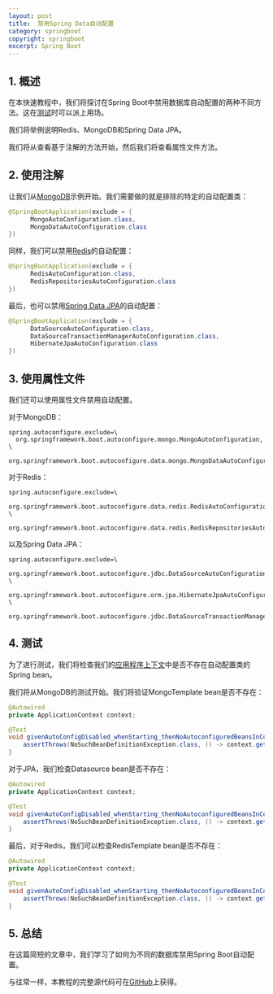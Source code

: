 ```yaml
---
layout: post
title:  禁用Spring Data自动配置
category: springboot
copyright: springboot
excerpt: Spring Boot
---
```


## 1. 概述

在本快速教程中，我们将探讨在Spring Boot中禁用数据库自动配置的两种不同方法。这在[测试](https://www.baeldung.com/spring-boot-exclude-auto-configuration-test)时可以派上用场。

我们将举例说明Redis、MongoDB和Spring Data JPA。

我们将从查看基于注解的方法开始，然后我们将查看属性文件方法。

## 2. 使用注解

让我们从[MongoDB](https://www.baeldung.com/spring-data-mongodb-tutorial)示例开始。我们需要做的就是排除的特定的自动配置类：

```java
@SpringBootApplication(exclude = {
      MongoAutoConfiguration.class,
      MongoDataAutoConfiguration.class
})
```

同样，我们可以禁用[Redis](https://www.baeldung.com/spring-data-redis-tutorial)的自动配置：

```java
@SpringBootApplication(exclude = {
      RedisAutoConfiguration.class,
      RedisRepositoriesAutoConfiguration.class
})
```

最后，也可以禁用[Spring Data JPA](https://www.baeldung.com/the-persistence-layer-with-spring-data-jpa)的自动配置：

```java
@SpringBootApplication(exclude = {
      DataSourceAutoConfiguration.class,
      DataSourceTransactionManagerAutoConfiguration.class,
      HibernateJpaAutoConfiguration.class
})
```

## 3. 使用属性文件

我们还可以使用属性文件禁用自动配置。

对于MongoDB：

```properties
spring.autoconfigure.exclude=\
  org.springframework.boot.autoconfigure.mongo.MongoAutoConfiguration, \
  org.springframework.boot.autoconfigure.data.mongo.MongoDataAutoConfiguration
```

对于Redis：

```properties
spring.autoconfigure.exclude=\
  org.springframework.boot.autoconfigure.data.redis.RedisAutoConfiguration, \
  org.springframework.boot.autoconfigure.data.redis.RedisRepositoriesAutoConfiguration
```

以及Spring Data JPA：

```properties
spring.autoconfigure.exclude=\
  org.springframework.boot.autoconfigure.jdbc.DataSourceAutoConfiguration, \
  org.springframework.boot.autoconfigure.orm.jpa.HibernateJpaAutoConfiguration, \
  org.springframework.boot.autoconfigure.jdbc.DataSourceTransactionManagerAutoConfiguration
```

## 4. 测试

为了进行测试，我们将检查我们的[应用程序上下文](https://www.baeldung.com/spring-web-contexts)中是否不存在自动配置类的Spring bean。

我们将从MongoDB的测试开始。我们将验证MongoTemplate bean是否不存在：

```java
@Autowired
private ApplicationContext context;

@Test
void givenAutoConfigDisabled_whenStarting_thenNoAutoconfiguredBeansInContext() {
    assertThrows(NoSuchBeanDefinitionException.class, () -> context.getBean(MongoTemplate.class));
}
```

对于JPA，我们检查Datasource bean是否不存在：

```java
@Autowired
private ApplicationContext context;

@Test
void givenAutoConfigDisabled_whenStarting_thenNoAutoconfiguredBeansInContext() {
    assertThrows(NoSuchBeanDefinitionException.class, () -> context.getBean(DataSource.class));
}
```

最后，对于Redis，我们可以检查RedisTemplate bean是否不存在：

```java
@Autowired
private ApplicationContext context;

@Test
void givenAutoConfigDisabled_whenStarting_thenNoAutoconfiguredBeansInContext() {
    assertThrows(NoSuchBeanDefinitionException.class, () -> context.getBean(RedisTemplate.class));
}
```

## 5. 总结

在这篇简短的文章中，我们学习了如何为不同的数据库禁用Spring Boot自动配置。

与往常一样，本教程的完整源代码可在[GitHub](https://github.com/tuyucheng7/taketoday-tutorial4j/tree/master/spring-boot-modules/spring-boot-data-1)上获得。